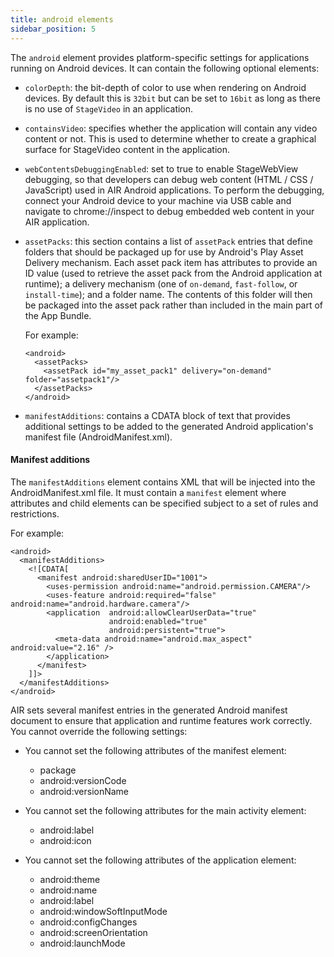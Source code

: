 ```yaml
---
title: android elements
sidebar_position: 5
---
```


The `android` element provides platform-specific settings for applications running on Android devices. It can contain the following optional elements:

* `colorDepth`: the bit-depth of color to use when rendering on Android devices. By default this is `32bit` but can be set to `16bit` as long as there is no use of `StageVideo` in an application.

* `containsVideo`: specifies whether the application will contain any video content or not. This is used to determine whether to create a graphical surface for StageVideo content in the application.

* `webContentsDebuggingEnabled`: set to true to enable StageWebView debugging, so that developers can debug web content (HTML / CSS / JavaScript) used in AIR Android applications. 
To perform the debugging, connect your Android device to your machine via USB cable and navigate to chrome://inspect to debug embedded web content in your AIR application.

* `assetPacks`: this section contains a list of `assetPack` entries that define folders that should be packaged up for use by Android's Play Asset Delivery mechanism.
Each asset pack item has attributes to provide an ID value (used to retrieve the asset pack from the Android application at runtime); a delivery mechanism (one of `on-demand`,
`fast-follow`, or `install-time`); and a folder name. The contents of this folder will then be packaged into the asset pack rather than included in the main part of the App Bundle.

  For example:
  ```
  <android>
    <assetPacks>
      <assetPack id="my_asset_pack1" delivery="on-demand" folder="assetpack1"/>
    </assetPacks>
  </android>
  ```

* `manifestAdditions`: contains a CDATA block of text that provides additional settings to be added to the generated Android application's manifest file (AndroidManifest.xml).

#### Manifest additions

The `manifestAdditions` element contains XML that will be injected into the AndroidManifest.xml file. It must contain a `manifest` element where attributes and child elements can be specified
subject to a set of rules and restrictions.

For example:
```
<android>
  <manifestAdditions>
    <![CDATA[      
      <manifest android:sharedUserID="1001"> 
        <uses-permission android:name="android.permission.CAMERA"/> 
        <uses-feature android:required="false" android:name="android.hardware.camera"/> 
        <application  android:allowClearUserData="true" 
                      android:enabled="true" 
                      android:persistent="true">
		  <meta-data android:name="android.max_aspect" android:value="2.16" />
	    </application>
      </manifest> 
    ]]>
  </manifestAdditions>
</android>
```

AIR sets several manifest entries in the generated Android manifest document to ensure that application and runtime features work correctly. You cannot override the following settings:

* You cannot set the following attributes of the manifest element:
  * package
  * android:versionCode
  * android:versionName

* You cannot set the following attributes for the main activity element:
  * android:label
  * android:icon

* You cannot set the following attributes of the application element:
  * android:theme
  * android:name
  * android:label
  * android:windowSoftInputMode
  * android:configChanges
  * android:screenOrientation
  * android:launchMode
  
 